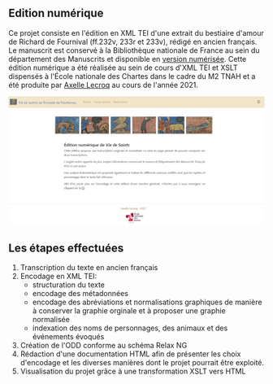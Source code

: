 ## Edition numérique
Ce projet consiste en l'édition en XML TEI d'une extrait du bestiaire d'amour de Richard de Fournival (ff.232v, 233r et 233v), rédigé en ancien français. Le manuscrit est conservé à la Bibliothèque nationale de France au sein du département des Manuscrits et disponible en [version numérisée](https://gallica.bnf.fr/ark:/12148/btv1b84259980).
Cette édition numérique a été réalisée au sein de cours d'XML TEI et XSLT dispensés à l'École nationale des Chartes dans le cadre du M2 TNAH et a été produite par [Axelle Lecroq](https://github.com/axellelecroq) au cours de l'année 2021.

[![plot](img/presentation-site.png)]()

## Les étapes effectuées
1. Transcription du texte en ancien français
2. Encodage en XML TEI:
    - structuration du texte
    - encodage des métadonnées
    - encodage des abréviations et normalisations graphiques de manière à conserver la graphie orginale et à proposer une graphie normalisée
    - indexation des noms de personnages, des animaux et des événements évoqués
3. Création de l'ODD conforme au schéma Relax NG
4. Rédaction d'une documentation HTML afin de présenter les choix d'encodage et les diverses manières dont le projet pourrait être exploité.
5. Visualisation du projet grâce à une transformation XSLT vers HTML


